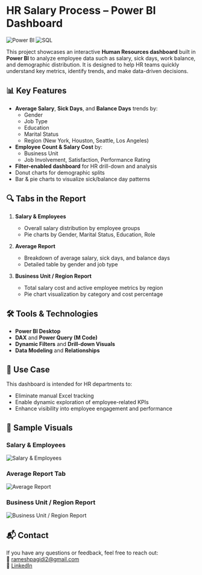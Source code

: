 # HR Salary Process – Power BI Dashboard
![Power BI](https://img.shields.io/badge/Power%20BI-Data%20Visualization-yellow?style=flat-square&logo=powerbi)
![SQL](https://img.shields.io/badge/SQL-Database-blue?style=flat-square&logo=postgresql)

This project showcases an interactive **Human Resources dashboard** built in **Power BI** to analyze employee data such as salary, sick days, work balance, and demographic distribution. It is designed to help HR teams quickly understand key metrics, identify trends, and make data-driven decisions.

## 📊 Key Features

- **Average Salary**, **Sick Days**, and **Balance Days** trends by:
  - Gender
  - Job Type
  - Education
  - Marital Status
  - Region (New York, Houston, Seattle, Los Angeles)
- **Employee Count & Salary Cost** by:
  - Business Unit
  - Job Involvement, Satisfaction, Performance Rating
- **Filter-enabled dashboard** for HR drill-down and analysis
- Donut charts for demographic splits
- Bar & pie charts to visualize sick/balance day patterns

## 🔍 Tabs in the Report

1. **Salary & Employees**  
   - Overall salary distribution by employee groups
   - Pie charts by Gender, Marital Status, Education, Role

2. **Average Report**  
   - Breakdown of average salary, sick days, and balance days
   - Detailed table by gender and job type

3. **Business Unit / Region Report**  
   - Total salary cost and active employee metrics by region
   - Pie chart visualization by category and cost percentage

## 🛠 Tools & Technologies

- **Power BI Desktop**
- **DAX** and **Power Query (M Code)**
- **Dynamic Filters** and **Drill-down Visuals**
- **Data Modeling** and **Relationships**

## 🧠 Use Case

This dashboard is intended for HR departments to:
- Eliminate manual Excel tracking
- Enable dynamic exploration of employee-related KPIs
- Enhance visibility into employee engagement and performance

## 📸 Sample Visuals

### Salary & Employees
![Salary & Employees](Report-Images/Salary-Employees.jpg)

### Average Report Tab
![Average Report](Report-Images/AverageReport.jpg)

### Business Unit / Region Report
![Business Unit / Region Report](Report-Images/BusinessunitRegion.jpg)

## 📬 Contact

If you have any questions or feedback, feel free to reach out:  
📧 rameshpagidi2@gmail.com  
🔗 [LinkedIn](https://www.linkedin.com/in/pagidi-ramesh-477a09211/)
